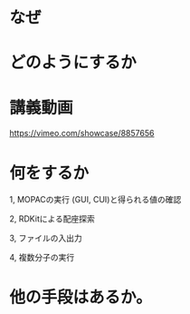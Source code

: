 # なぜ



# どのようにするか



# 講義動画

https://vimeo.com/showcase/8857656

# 何をするか
1, MOPACの実行 (GUI, CUI)と得られる値の確認

2, RDKitによる配座探索

3, ファイルの入出力

4, 複数分子の実行

# 他の手段はあるか。
